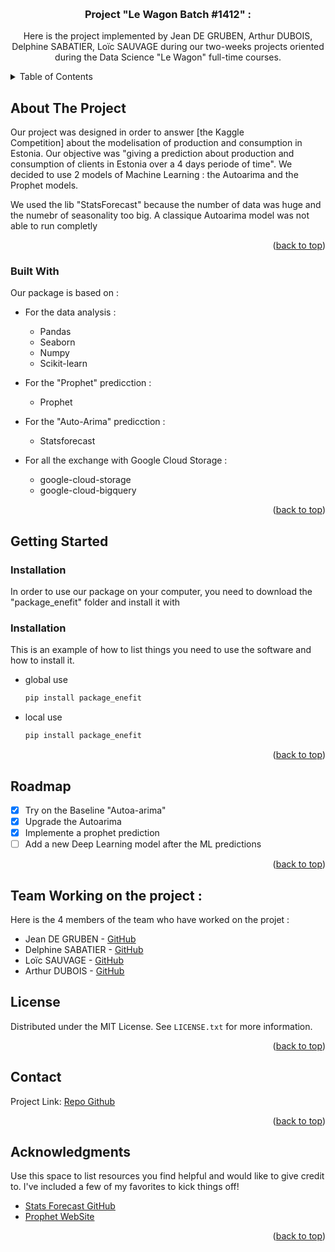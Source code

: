 <a name="readme-top"></a>

<!-- PROJECT LOGO -->
<br />
<div align="center">

  <h3 align="center"> Project "Le Wagon Batch  #1412" : </h3>

  <p align="center">
    Here is the project implemented by Jean DE GRUBEN, Arthur DUBOIS, Delphine SABATIER, Loïc SAUVAGE during our two-weeks projects oriented during the Data Science "Le Wagon" full-time courses.
  </p>
</div>



<!-- TABLE OF CONTENTS -->
<details>
  <summary> Table of Contents</summary>
  <ol>
    <li>
      <a href="#about-the-project"> About The Project</a>
      <ul>
        <li><a href="#built-with"> Built With</a></li>
      </ul>
    </li>
    <li>
      <a href="#getting-started"> Getting Started</a>
      <ul>
        <li><a href="#prerequisites">Prerequisites</a></li>
        <li><a href="#installation">Installation</a></li>
      </ul>
    </li>
    <li><a href="#usage">Usage</a></li>
    <li><a href="#roadmap">Roadmap</a></li>
    <li><a href="#contributing">Contributing</a></li>
    <li><a href="#license">License</a></li>
    <li><a href="#contact">Contact</a></li>
    <li><a href="#acknowledgments">Acknowledgments</a></li>
  </ol>
</details>



<!-- ABOUT THE PROJECT -->
## About The Project

Our project was designed in order to answer [the Kaggle Competition] about the modelisation of production and consumption in Estonia. Our objective was "giving a prediction about production and consumption of clients in Estonia over a 4 days periode of time". We decided to use 2 models of Machine Learning : the Autoarima and the Prophet models.

We used the lib "StatsForecast" because  the number of data was huge and the numebr of seasonality too big. A classique Autoarima model was not able to run completly

<p align="right">(<a href="#readme-top">back to top</a>)</p>



### Built With

Our package is based on :

* For the data analysis :
  - Pandas
  - Seaborn
  - Numpy
  - Scikit-learn

* For the "Prophet" predicction :
  - Prophet

* For the "Auto-Arima" predicction :
  - Statsforecast

* For all the exchange with Google Cloud Storage :
  - google-cloud-storage
  - google-cloud-bigquery

<p align="right">(<a href="#readme-top">back to top</a>)</p>


<!-- GETTING STARTED -->
## Getting Started

### Installation
In order to use our package on your computer, you need to download the "package_enefit" folder and install it with

### Installation

This is an example of how to list things you need to use the software and how to install it.
* global use
  ```sh
  pip install package_enefit
  ```

* local use
  ```sh
  pip install package_enefit
  ```

<p align="right">(<a href="#readme-top">back to top</a>)</p>


<!-- ROADMAP -->
## Roadmap

- [x] Try on the Baseline "Autoa-arima"
- [x] Upgrade the Autoarima
- [x] Implemente a prophet prediction
- [ ] Add a new Deep Learning model after the ML predictions

<p align="right">(<a href="#readme-top">back to top</a>)</p>



<!-- CONTRIBUTING -->
## Team Working on the project :

Here is the 4 members of the team who have worked on the projet :
- Jean DE GRUBEN - [GitHub](https://github.com/jdgruben)
- Delphine SABATIER - [GitHub](https://github.com/DelphineSabatier)
- Loïc SAUVAGE - [GitHub](https://github.com/LoloLeCode/LoloLeCode)
- Arthur DUBOIS - [GitHub](https://github.com/Zebho)



<!-- LICENSE -->
## License

Distributed under the MIT License.
See `LICENSE.txt` for more information.

<p align="right">(<a href="#readme-top">back to top</a>)</p>



<!-- CONTACT -->
## Contact

Project Link: [Repo Github](https://github.com/zebho/modeling-self-consumption-entities)

<p align="right">(<a href="#readme-top">back to top</a>)</p>



<!-- ACKNOWLEDGMENTS -->
## Acknowledgments

Use this space to list resources you find helpful and would like to give credit to. I've included a few of my favorites to kick things off!

* [Stats Forecast GitHub](https://github.com/Nixtla/statsforecast)
* [Prophet WebSite]()


<p align="right">(<a href="#readme-top">back to top</a>)</p>
